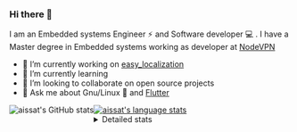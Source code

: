 ### Hi there 👋

I am an Embedded systems Engineer ⚡️ and Software developer 💻 . I have a Master degree in Embedded systems working as developer at [NodeVPN](https://nodevpn.io/) 

- 🔭 I’m currently working on [easy_localization](https://pub.dev/packages/easy_localization)
- 🌱 I’m currently learning 
- 👯 I’m looking to collaborate on open source projects
- 💬 Ask me about  Gnu/Linux 🐧 and [Flutter](https://flutter.dev) 

<a href="https://profile-summary-for-github.com/user/aissat">
  <img align="left" height="170px" src="https://github-readme-stats.vercel.app/api?username=aissat&show_icons=true&line_height=27&count_private=true&include_all_commits=true" alt="aissat's GitHub stats"/>
  <img src="https://github-readme-stats.vercel.app/api/top-langs/?username=aissat&hide_langs_below=5&layout=compact" alt="aissat's language stats"/>
</a>

<details>
<summary>Detailed stats</summary>
 

### 🧐 Waka Stats

<!--START_SECTION:waka-->
![Profile Views](http://img.shields.io/badge/Profile%20Views-2-blue)

![Lines of code](https://img.shields.io/badge/From%20Hello%20World%20I%27ve%20Written-5.7%20million%20lines%20of%20code-blue)

**🐱 My Github Data** 

> 🏆 341 Contributions in the Year 2020
 > 
> 📦 30.7 kB Used in Github's Storage 
 > 
> 💼 Opted to Hire
 > 
> 📜 126 Public Repositories
 > 
> 🔑 11 Private Repositories 

**I'm a Night 🦉** 

```text
🌞 Morning    36 commits     ██░░░░░░░░░░░░░░░░░░░░░░░   9.55% 
🌆 Daytime    22 commits     █░░░░░░░░░░░░░░░░░░░░░░░░   5.84% 
🌃 Evening    172 commits    ███████████░░░░░░░░░░░░░░   45.62% 
🌙 Night      147 commits    █████████░░░░░░░░░░░░░░░░   38.99%

```
📅 **I'm Most Productive on Tuesday** 

```text
Monday       66 commits     ████░░░░░░░░░░░░░░░░░░░░░   17.51% 
Tuesday      101 commits    ██████░░░░░░░░░░░░░░░░░░░   26.79% 
Wednesday    38 commits     ██░░░░░░░░░░░░░░░░░░░░░░░   10.08% 
Thursday     52 commits     ███░░░░░░░░░░░░░░░░░░░░░░   13.79% 
Friday       46 commits     ███░░░░░░░░░░░░░░░░░░░░░░   12.2% 
Saturday     62 commits     ████░░░░░░░░░░░░░░░░░░░░░   16.45% 
Sunday       12 commits     ░░░░░░░░░░░░░░░░░░░░░░░░░   3.18%

```


📊 **This Week I Spent My Time On** 

```text
⌚︎ Time Zone: Africa/Algiers

💬 Programming Languages: 
Dart                     6 hrs 10 mins       █████████████████████░░░░   85.38% 
YAML                     33 mins             ██░░░░░░░░░░░░░░░░░░░░░░░   7.67% 
Java                     14 mins             ░░░░░░░░░░░░░░░░░░░░░░░░░   3.39% 
JSON                     9 mins              ░░░░░░░░░░░░░░░░░░░░░░░░░   2.27% 
Other                    3 mins              ░░░░░░░░░░░░░░░░░░░░░░░░░   0.77%

🔥 Editors: 
VS Code                  7 hrs 13 mins       █████████████████████████   100.0%

💻 Operating System: 
Mac                      6 hrs 30 mins       ██████████████████████░░░   90.02% 
Linux                    43 mins             ██░░░░░░░░░░░░░░░░░░░░░░░   9.98%

```

**I Mostly Code in Dart** 

```text
Dart                     16 repos            ██████████░░░░░░░░░░░░░░░   43.24% 
PHP                      4 repos             ██░░░░░░░░░░░░░░░░░░░░░░░   10.81% 
Vala                     4 repos             ██░░░░░░░░░░░░░░░░░░░░░░░   10.81% 
C                        3 repos             ██░░░░░░░░░░░░░░░░░░░░░░░   8.11% 
CSS                      2 repos             █░░░░░░░░░░░░░░░░░░░░░░░░   5.41%

```


**Timeline**

![Chart not found](https://github.com/aissat/aissat/blob/master/charts/bar_graph.png) 


<!--END_SECTION:waka-->

</details>
